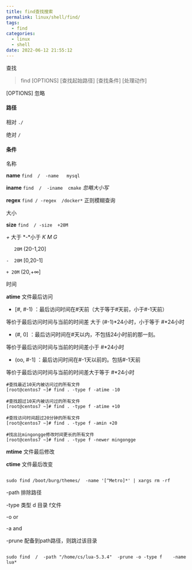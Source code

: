 ```yaml
---
title: find查找搜索
permalink: linux/shell/find/
tags:
  - find
categories:
  - linux
  - shell
date: 2022-06-12 21:55:12
---
```




查找

> find [OPTIONS] [查找起始路径] [查找条件] [处理动作]

[OPTIONS]  忽略



#### 路径

  相对    `./`

  绝对   `/`

#### 条件

名称

**name**    `find  /  -name   mysql`

**iname**   `find  /  -iname  cmake`   *忽略大小写*

**regex**  `find / -regex  /docker*`  正则模糊查询

大小
<!--more-->

**size**   `find  / -size  +20M` 

 *+* 大于    *-*小于    *K*  *M*  *G*

`   20M`       (20-1,20]

`-  20M`    [0,20-1]

`+ 20M`    (20,+∞]

时间

**atime**  文件最后访问  

*  [#, #-1) ：最后访问时间在#天前（大于等于#天前，小于#-1天前）

  等价于最后访问时间与当前的时间差 大于 (#-1)*24小时，小于等于 #*24小时


*  (#, 0] ：最后访问时间在#天以内，不包括24小时前的那一刻。

等价于最后访问时间与当前的时间差小于 #*24小时

*  (oo, #-1] ：最后访问时间在#-1天以前的。包括#-1天前

等价于最后访问时间与当前的时间差大于等于 #*24小时

```
#查找最近10天内被访问过的所有文件
[root@centos7 ~]# find . -type f -atime -10
 
#查找超过10天内被访问过的所有文件
[root@centos7 ~]# find . -type f -atime +10
 
#查找访问时间超过20分钟的所有文件
[root@centos7 ~]# find . -type f -amin +20
 
#找出比mingongge修改时间更长的所有文件
[root@centos7 ~]# find . -type f -newer mingongge
```

**mtime**  文件最后修改

**ctime**  文件最后改变



```

sudo find /boot/burg/themes/  -name '[^Metro]*' | xargs rm -rf

```

-path  排除路径

-type  类型  d 目录  f文件     

-o  or 

-a and

-prune 配备到path路径，则跳过该目录

```

sudo find  /  -path "/home/cs/lua-5.3.4"  -prune -o -type f    -name  lua*

```